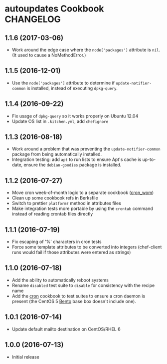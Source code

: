 # autoupdates Cookbook CHANGELOG

## 1.1.6 (2017-03-06)

- Work around the edge case where the `node['packages']` attribute is `nil`.
  (It used to cause a NoMethodError.)

## 1.1.5 (2016-12-01)

- Use the `node['packages']` attribute to determine if `update-notifier-common`
  is installed, instead of executing `dpkg-query`.

## 1.1.4 (2016-09-22)

- Fix usage of `dpkg-query` so it works properly on Ubuntu 12.04
- Update OS list in `.kitchen.yml`, add `chefignore`

## 1.1.3 (2016-08-18)

- Work around a problem that was preventing the `update-notifier-common` package
  from being automatically installed.
- Integration testing: add `apt` to run lists to ensure Apt's cache is
  up-to-date, ensure the `debian-goodies` package is installed.

## 1.1.2 (2016-07-27)

- Move cron week-of-month logic to a separate cookbook ([cron_wom](https://github.com/cla-rce/cron_wom))
- Clean up some cookbook refs in Berksfile
- Switch to prettier `platform?` method in attributes files
- Make integration tests more portable by using the `crontab` command instead of
  reading crontab files directly

## 1.1.1 (2016-07-19)

- Fix escaping of '%' characters in cron tests
- Force some template attributes to be converted into integers (chef-client runs
  would fail if those attributes were entered as strings)

## 1.1.0 (2016-07-18)

- Add the ability to automatically reboot systems
- Rename `disabled` test suite to `disable` for consistency with the recipe name
- Add the [cron](https://supermarket.chef.io/cookbooks/cron) cookbook to test
  suites to ensure a cron daemon is present (the CentOS 5
  [Bento](https://github.com/chef/bento) base box doesn't include one).

## 1.0.1 (2016-07-14)

- Update default mailto destination on CentOS/RHEL 6

## 1.0.0 (2016-07-13)

- Initial release

